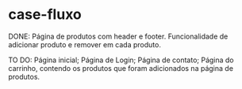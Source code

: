 # case-fluxo


DONE:
Página de produtos com header e footer. Funcionalidade de adicionar produto e remover em cada produto.

TO DO:
Página inicial; Página de Login; Página de contato; Página do carrinho, contendo os produtos que foram adicionados na página de produtos.
